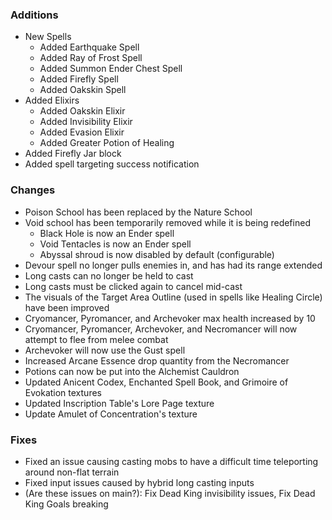### Additions
- New Spells
  - Added Earthquake Spell
  - Added Ray of Frost Spell
  - Added Summon Ender Chest Spell
  - Added Firefly Spell
  - Added Oakskin Spell
- Added Elixirs
  - Added Oakskin Elixir
  - Added Invisibility Elixir
  - Added Evasion Elixir
  - Added Greater Potion of Healing
- Added Firefly Jar block
- Added spell targeting success notification

### Changes
- Poison School has been replaced by the Nature School
- Void school has been temporarily removed while it is being redefined
  - Black Hole is now an Ender spell
  - Void Tentacles is now an Ender spell
  - Abyssal shroud is now disabled by default (configurable)
- Devour spell no longer pulls enemies in, and has had its range extended
- Long casts can no longer be held to cast
- Long casts must be clicked again to cancel mid-cast
- The visuals of the Target Area Outline (used in spells like Healing Circle) have been improved
- Cryomancer, Pyromancer, and Archevoker max health increased by 10
- Cryomancer, Pyromancer, Archevoker, and Necromancer will now attempt to flee from melee combat
- Archevoker will now use the Gust spell
- Increased Arcane Essence drop quantity from the Necromancer
- Potions can now be put into the Alchemist Cauldron
- Updated Anicent Codex, Enchanted Spell Book, and Grimoire of Evokation textures
- Updated Inscription Table's Lore Page texture
- Update Amulet of Concentration's texture

### Fixes
- Fixed an issue causing casting mobs to have a difficult time teleporting around non-flat terrain
- Fixed input issues caused by hybrid long casting inputs
- (Are these issues on main?): Fix Dead King invisibility issues, Fix Dead King Goals breaking